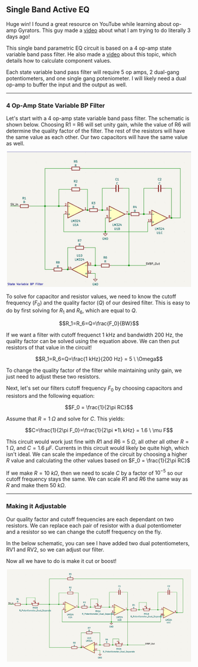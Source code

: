 ## Single Band Active EQ

Huge win! I found a great resource on YouTube while learning about op-amp Gyrators. This guy made a [video]("https://www.youtube.com/watch?v=z35qaXGchjE&ab_channel=ElectronicswithProfessorFiore") about what I am trying to do literally 3 days ago!

This single band parametric EQ circuit is based on a 4 op-amp state variable band pass filter. He also made a [video]("https://www.youtube.com/watch?v=esKrrjFJyuk&ab_channel=ElectronicswithProfessorFiore") about this topic, which details how to calculate component values.

Each state variable band pass filter will require 5 op amps, 2 dual-gang potentiometers, and one single gang poteniometer. I will likely need a dual op-amp to buffer the input and the output as well.

___

### 4 Op-Amp State Variable BP Filter

Let's start with a 4 op-amp state variable band pass filter. The schematic is shown below. Choosing R1 = R6 will set unity gain, while the value of R6 will determine the quality factor of the filter. The rest of the resistors will have the same value as each other. Our two capacitors will have the same value as well.

<div style="text-align: center;">
    <img src = "/single band active eq/figure/State Variable Schematic.jpg" alt = "State variable Band Pass Schematic" style="width:500px;"/>
</div>

To solve for capacitor and resistor values, we need to know the cutoff frequency ($F_0$) and the quality factor ($Q$) of our desired filter. This is easy to do by first solving for $R_1$ and $R_6$, which are equal to $Q$.

$$R_1=R_6=Q=\frac{F_0}{BW}$$

If we want a filter with cutoff frequenct 1 kHz and bandwidth 200 Hz, the quality factor can be solved using the equation above. We can then put resistors of that value in the circuit! 

$$R_1=R_6=Q=\frac{1 kHz}{200 Hz} = 5 \ \Omega$$

To change the quality factor of the filter while maintaining unity gain, we just need to adjust these two resistors.

Next, let's set our filters cutoff frequency $F_0$ by choosing capacitors and resistors and the following equation:


$$F_0 = \frac{1}{2\pi RC}$$

Assume that $R=1\ \Omega$ and solve for $C$. This yields:

$$C=\frac{1}{2\pi F_0}=\frac{1}{2\pi *1\ kHz} = 1.6 \ \mu F$$

This circuit would work just fine with $R1$ and $R6$ = $5 \ \Omega$, all other all other $R=1\ \Omega$, and $C= 1.6 \ \mu F$. Currents in this circuit would likely be quite high, which isn't ideal. We can scale the impedance of the circuit by choosing a higher $R$ value and calculating the other values based on $F_0 = \frac{1}{2\pi RC}$

If we make $R=10 \ k\Omega$, then we need to scale $C$ by a factor of $10^{-5}$ so our cutoff frequency stays the same. We can scale $R1$ and $R6$ the same way as $R$ and make them $50\ k\Omega$.

___

### Making it Adjustable

Our quality factor and cutoff frequencies are each dependant on two resistors. We can replace each pair of resistor with a dual potentiometer and a resistor so we can change the cutoff frequency on the fly.

In the below schematic, you can see I have added two dual potentiometers, RV1 and RV2, so we can adjust our filter.

Now all we have to do is make it cut or boost!

<div style="text-align: center;">
    <img src = "/single band active eq/figure/AdjustableSVF.jpg" alt = "State variable Band Pass Schematic" style="width:500px;"/>
</div>